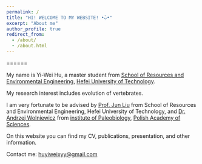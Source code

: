 ```yaml
---
permalink: /
title: "HI! WELCOME TO MY WEBSITE! •̀ᴗ•"
excerpt: "About me"
author_profile: true
redirect_from: 
  - /about/
  - /about.html
---
```


======

My name is Yi-Wei Hu, a master student from [School of Resources and Environmental Engineering](https://geoscience.hfut.edu.cn/), [Hefei University of Technology](https://www.hfut.edu.cn/). 

My research interest includes evolution of vertebrates. 

I am very fortunate to be advised by [Prof. Jun Liu](http://faculty.hfut.edu.cn/junliu/zh_CN/index.htm) from School of Resources and Environmental Engineering, Hefei University of Technology, 
and [Dr. Andrzej Wolniewicz](https://www.paleo.pan.pl/pracownicy/wolniewicz/andrzej_s_wolniewicz.html) from [institute of Paleobiology](https://www.paleo.pan.pl/), [Polish Academy of Sciences](https://scholar.google.com/citations?hl=zh-CN&user=P5XokDgAAAAJ).

On this website you can find my CV, publications, presentation, and other information. 


Contact me: huyiweixyy@gmail.com





